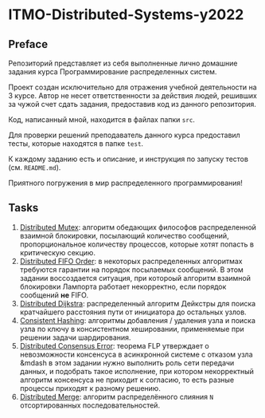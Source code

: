 # ITMO-Distributed-Systems-y2022

## Preface

Репозиторий представляет из себя выполненные лично домашние задания курса Программирование распределенных систем.

Проект создан исключительно для отражения учебной деятельности на 3 курсе. Автор не несет ответственности за 
действия людей, решивших за чужой счет сдать задания, предоставив код из данного репозитория.

Код, написанный мной, находится в файлах папки `src`.

Для проверки решений преподаватель данного курса предоставил тесты, которые находятся в папке `test`.

К каждому заданию есть и описание, и инструкция по запуску тестов (см. `README.md`).

Приятного погружения в мир распределенного программирования!

## Tasks

1. [Distributed Mutex](distributed-mutex): алгоритм обедающих философов распределенной взаимной блокировки, 
посылающий количество сообщений, пропорциональное количеству процессов, которые хотят попасть в критическую секцию. 
2. [Distributed FIFO Order](distributed-fifo): в некоторых распределенных алгоритмах требуются гарантии на порядок
посылаемых сообщений. В этом задании воссоздается ситуация, при котороый алгоритм взаимной блокировки Лампорта работает
некорректно, если порядок сообщений **не** FIFO.
3. [Distributed Dijkstra](distributed-dijkstra): распределенный алгоритм Дейкстры для поиска кратчайшего расстояния 
пути от инициатора до остальных узлов.
4. [Consistent Hashing](consistent-hashing): алгоритмы добавления / удаления узла и поиска узла по ключу в консистентном 
хешировании, применяемые при решении задачи шардирования.
5. [Distributed Consensus Error](distributed-consensus-error): теорема FLP утверждает о невозможности консенсуса в 
асинхронной системе с отказом узла &mdash в этом задании нужно выполнить роль сети передачи данных, и подобрать 
такое исполнение, при котором некорректный алгоритм консенсуса не приходит к согласию, то есть разные процессы 
приходят к разному решению.
6. [Distributed Merge](distributed-merge): алгоритм распределённого слияния `N` отсортированных последовательностей.
